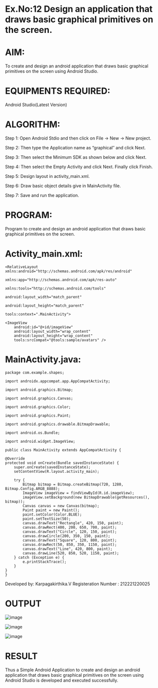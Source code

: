 
# Ex.No:12 Design an application that draws basic graphical primitives on the screen.
# AIM:
To create and design an android application that draws basic graphical primitives on the screen using Android Studio.

# EQUIPMENTS REQUIRED:
Android Studio(Latest Version)

# ALGORITHM:
Step 1: Open Android Stdio and then click on File -> New -> New project.

Step 2: Then type the Application name as “graphical″ and click Next.

Step 3: Then select the Minimum SDK as shown below and click Next.

Step 4: Then select the Empty Activity and click Next. Finally click Finish.

Step 5: Design layout in activity_main.xml.

Step 6: Draw basic object details give in MainActivity file.

Step 7: Save and run the application.

# PROGRAM:
Program to create and design an android application that draws basic graphical primitives on the screen.

# Activity_main.xml:
```
<RelativeLayout xmlns:android="http://schemas.android.com/apk/res/android"

xmlns:app="http://schemas.android.com/apk/res-auto"
            
xmlns:tools="http://schemas.android.com/tools"
            
android:layout_width="match_parent"
            
android:layout_height="match_parent"
            
tools:context=".MainActivity">

<ImageView
    android:id="@+id/imageView"
    android:layout_width="wrap_content"
    android:layout_height="wrap_content"
    tools:srcCompat="@tools:sample/avatars" />
```  
# MainActivity.java:
```
package com.example.shapes;

import androidx.appcompat.app.AppCompatActivity;

import android.graphics.Bitmap;

import android.graphics.Canvas;

import android.graphics.Color;

import android.graphics.Paint;

import android.graphics.drawable.BitmapDrawable;

import android.os.Bundle;

import android.widget.ImageView;

public class MainActivity extends AppCompatActivity {

@Override
protected void onCreate(Bundle savedInstanceState) {
    super.onCreate(savedInstanceState);
    setContentView(R.layout.activity_main);

    try {
        Bitmap bitmap = Bitmap.createBitmap(720, 1280, Bitmap.Config.ARGB_8888);
        ImageView imageView = findViewById(R.id.imageView);
        imageView.setBackground(new BitmapDrawable(getResources(), bitmap));
        Canvas canvas = new Canvas(bitmap);
        Paint paint = new Paint();
        paint.setColor(Color.BLUE);
        paint.setTextSize(50);
        canvas.drawText("Rectangle", 420, 150, paint);
        canvas.drawRect(400, 200, 650, 700, paint);
        canvas.drawText("Circle", 120, 150, paint);
        canvas.drawCircle(200, 350, 150, paint);
        canvas.drawText("Square", 120, 800, paint);
        canvas.drawRect(50, 850, 350, 1150, paint);
        canvas.drawText("Line", 420, 800, paint);
        canvas.drawLine(520, 850, 520, 1150, paint);
    } catch (Exception e) {
        e.printStackTrace();
    }
}
}
```
Developed by: Karpagakirthika.V
Registeration Number : 212221220025

# OUTPUT

![image](https://github.com/KARPAGAKIRTHIKA/Mobile-Application-Development/assets/103020162/5df18805-b2f2-4105-a247-a70924daab61)

![image](https://github.com/KARPAGAKIRTHIKA/Mobile-Application-Development/assets/103020162/1f97d5a6-562a-4ef2-896d-3efdb810a67c)

![image](https://github.com/KARPAGAKIRTHIKA/Mobile-Application-Development/assets/103020162/cd70cb11-517b-4d78-a55a-67c37c9fa279)


# RESULT
Thus a Simple Android Application to create and design an android application that draws basic graphical primitives on the screen using Android Studio is developed and executed successfully.
